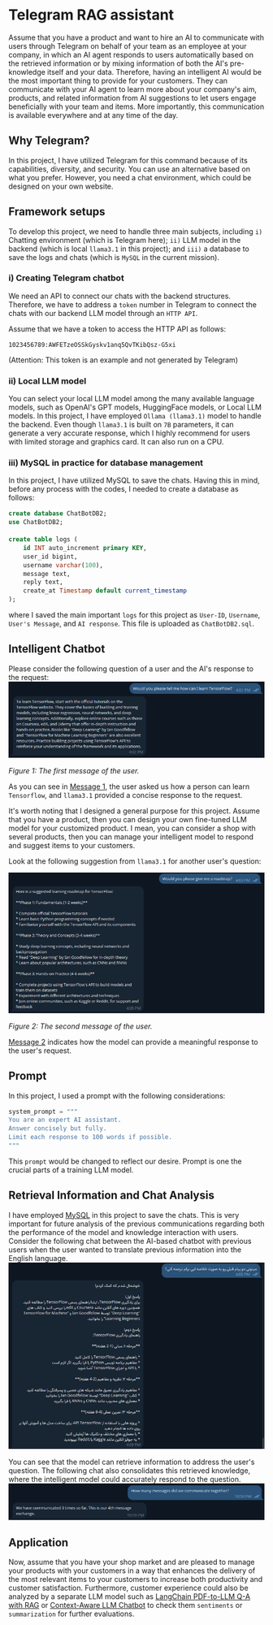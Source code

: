 # Telegram RAG assistant
Assume that you have a product and want to hire an AI to communicate with users through Telegram on behalf of your team as an employee at your company, in which an AI agent responds to users automatically based on the retrieved information or by mixing information of both the AI's pre-knowledge itself and your data. Therefore, having an intelligent AI would be the most important thing to provide for your customers. They can communicate with your AI agent to learn more about your company's aim, products, and related information from AI suggestions to let users engage beneficially with your team and items. More importantly, this communication is available everywhere and at any time of the day.

## Why Telegram?
In this project, I have utilized Telegram for this command because of its capabilities, diversity, and security. You can use an alternative based on what you prefer. However, you need a chat environment, which could be designed on your own website.

## Framework setups
To develop this project, we need to handle three main subjects, including ```i)``` Chatting environment (which is Telegram here); ```ii)``` LLM model in the backend (which is local ```llama3.1``` in this project); and ```iii)``` a database to save the logs and chats (which is ```MySQL``` in the current mission).

### i) Creating Telegram chatbot
We need an API to connect our chats with the backend structures. Therefore, we have to address a ```token``` number in Telegram to connect the chats with our backend LLM model through an ```HTTP API```.

Assume that we have a token to access the HTTP API as follows:
```
1023456789:AWFETzeOSSkGyskv1anq5QvTKibQsz-G5xi
```
(Attention: This token is an example and not generated by Telegram)
### ii) Local LLM model
You can select your local LLM model among the many available language models, such as OpenAI's GPT models, HuggingFace models, or Local LLM models. In this project, I have employed ```Ollama (llama3.1)``` model to handle the backend. Even though ```llama3.1``` is built on ```7B``` parameters, it can generate a very accurate response, which I highly recommend for users with limited storage and graphics card. It can also run on a CPU.

### iii) MySQL in practice for database management
In this project, I have utilized MySQL to save the chats. Having this in mind, before any process with the codes, I needed to create a database as follows:
<a name="MySQLCode"></a>
```SQL
create database ChatBotDB2;
use ChatBotDB2;

create table logs (
	id INT auto_increment primary KEY,
    user_id bigint,
    username varchar(100),
    message text,
    reply text,
    create_at Timestamp default current_timestamp
);
```
where I saved the main important ```logs``` for this project as ```User-ID```, ```Username```, ```User's Message```, and ```AI response```.
This file is uploaded as ```ChatBotDB2.sql```.

## Intelligent Chatbot
Please consider the following question of a user and the AI's response to the request:
<a name="fig-Mess1"></a>
![Figure 1](Images/Im_01.png)

*Figure 1: The first message of the user.*

As you can see in [Message 1](#fig-Mess1), the user asked us how a person can learn ```Tensorflow```, and ```llama3.1``` provided a concise response to the request.

It's worth noting that I designed a general purpose for this project. Assume that you have a product, then you can design your own fine-tuned LLM model for your customized product. I mean, you can consider a shop with several products, then you can manage your intelligent model to respond and suggest items to your customers.

Look at the following suggestion from ```llama3.1``` for another user's question:

<a name="fig-Mess2"></a>
![Figure 2](Images/Im_02.png)

*Figure 2: The second message of the user.*

[Message 2](#fig-Mess2) indicates how the model can provide a meaningful response to the user's request.

## Prompt
In this project, I used a prompt with the following considerations:
```python
system_prompt = """
You are an expert AI assistant.
Answer concisely but fully.
Limit each response to 100 words if possible.
"""
```
This ```prompt``` would be changed to reflect our desire. Prompt is one the crucial parts of a training LLM model.

## Retrieval Information and Chat Analysis
I have employed [MySQL](#MySQLCode) in this project to save the chats.
This is very important for future analysis of the previous communications regarding both the performance of the model and knowledge interaction with users.
Consider the following chat between the AI-based chatbot with previous users when the user wanted to translate previous information into the English language.
![](Images/Im_03.png)

You can see that the model can retrieve information to address the user's question. The following chat also consolidates this retrieved knowledge, where the intelligent model could accurately respond to the question. 
![](Images/Im_04.png)

## Application
Now, assume that you have your shop market and are pleased to manage your products with your customers in a way that enhances the delivery of the most relevant items to your customers to increase both productivity and customer satisfaction.
Furthermore, customer experience could also be analyzed by a separate LLM model such as [LangChain PDF-to-LLM Q-A with RAG](https://github.com/CyrusHasanvand/LangChain-PDF-to-LLM-Q-A-with-RAG) or [Context-Aware LLM Chatbot](https://github.com/CyrusHasanvand/Content-aware-chatbot-with-LLM-) to check them ```sentiments``` or ```summarization``` for further evaluations.









